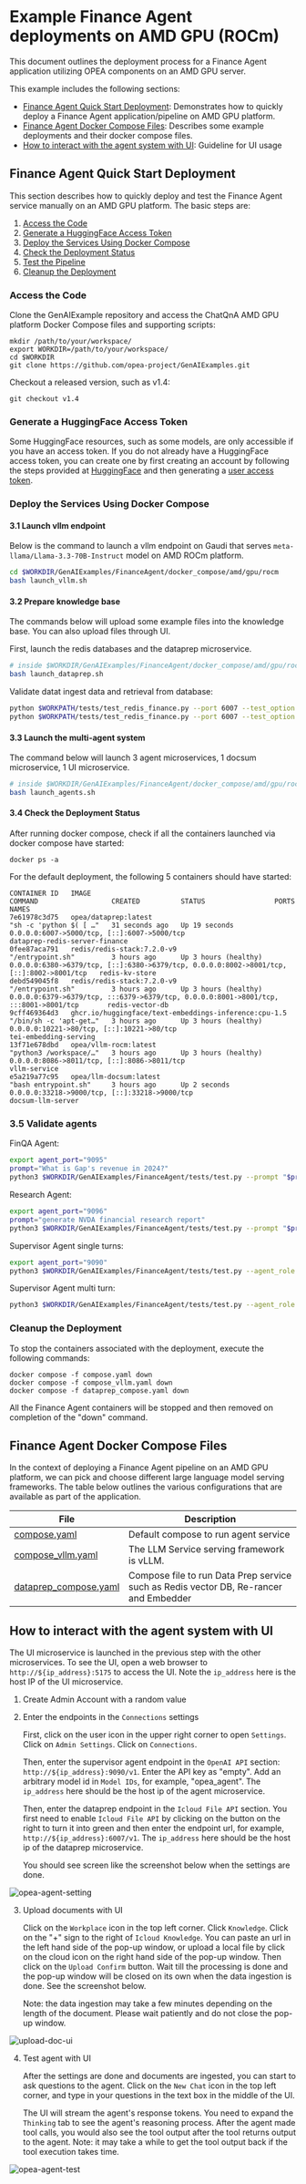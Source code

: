 # Example Finance Agent deployments on AMD GPU (ROCm)

This document outlines the deployment process for a Finance Agent application utilizing OPEA components on an AMD GPU server.

This example includes the following sections:

- [Finance Agent Quick Start Deployment](#finance-agent-quick-start-deployment): Demonstrates how to quickly deploy a Finance Agent application/pipeline on AMD GPU platform.
- [Finance Agent Docker Compose Files](#finance-agent-docker-compose-files): Describes some example deployments and their docker compose files.
- [How to interact with the agent system with UI](#how-to-interact-with-the-agent-system-with-ui): Guideline for UI usage

## Finance Agent Quick Start Deployment

This section describes how to quickly deploy and test the Finance Agent service manually on an AMD GPU platform. The basic steps are:

1. [Access the Code](#access-the-code)
2. [Generate a HuggingFace Access Token](#generate-a-huggingface-access-token)
3. [Deploy the Services Using Docker Compose](#deploy-the-services-using-docker-compose)
4. [Check the Deployment Status](#check-the-deployment-status)
5. [Test the Pipeline](#test-the-pipeline)
6. [Cleanup the Deployment](#cleanup-the-deployment)

### Access the Code

Clone the GenAIExample repository and access the ChatQnA AMD GPU platform Docker Compose files and supporting scripts:

```
mkdir /path/to/your/workspace/
export WORKDIR=/path/to/your/workspace/
cd $WORKDIR
git clone https://github.com/opea-project/GenAIExamples.git
```

Checkout a released version, such as v1.4:

```
git checkout v1.4
```

### Generate a HuggingFace Access Token

Some HuggingFace resources, such as some models, are only accessible if you have an access token. If you do not already have a HuggingFace access token, you can create one by first creating an account by following the steps provided at [HuggingFace](https://huggingface.co/) and then generating a [user access token](https://huggingface.co/docs/transformers.js/en/guides/private#step-1-generating-a-user-access-token).

### Deploy the Services Using Docker Compose

#### 3.1 Launch vllm endpoint

Below is the command to launch a vllm endpoint on Gaudi that serves `meta-llama/Llama-3.3-70B-Instruct` model on AMD ROCm platform.

```bash
cd $WORKDIR/GenAIExamples/FinanceAgent/docker_compose/amd/gpu/rocm
bash launch_vllm.sh
```

#### 3.2 Prepare knowledge base

The commands below will upload some example files into the knowledge base. You can also upload files through UI.

First, launch the redis databases and the dataprep microservice.

```bash
# inside $WORKDIR/GenAIExamples/FinanceAgent/docker_compose/amd/gpu/rocm
bash launch_dataprep.sh
```

Validate datat ingest data and retrieval from database:

```bash
python $WORKPATH/tests/test_redis_finance.py --port 6007 --test_option ingest
python $WORKPATH/tests/test_redis_finance.py --port 6007 --test_option get
```

#### 3.3 Launch the multi-agent system

The command below will launch 3 agent microservices, 1 docsum microservice, 1 UI microservice.

```bash
# inside $WORKDIR/GenAIExamples/FinanceAgent/docker_compose/amd/gpu/rocm
bash launch_agents.sh
```

#### 3.4 Check the Deployment Status

After running docker compose, check if all the containers launched via docker compose have started:

```
docker ps -a
```

For the default deployment, the following 5 containers should have started:

```
CONTAINER ID   IMAGE                                                   COMMAND                  CREATED          STATUS                 PORTS                                                                                      NAMES
7e61978c3d75   opea/dataprep:latest                                    "sh -c 'python $( [ …"   31 seconds ago   Up 19 seconds          0.0.0.0:6007->5000/tcp, [::]:6007->5000/tcp                                                dataprep-redis-server-finance
0fee87aca791   redis/redis-stack:7.2.0-v9                              "/entrypoint.sh"         3 hours ago      Up 3 hours (healthy)   0.0.0.0:6380->6379/tcp, [::]:6380->6379/tcp, 0.0.0.0:8002->8001/tcp, [::]:8002->8001/tcp   redis-kv-store
debd549045f8   redis/redis-stack:7.2.0-v9                              "/entrypoint.sh"         3 hours ago      Up 3 hours (healthy)   0.0.0.0:6379->6379/tcp, :::6379->6379/tcp, 0.0.0.0:8001->8001/tcp, :::8001->8001/tcp       redis-vector-db
9cff469364d3   ghcr.io/huggingface/text-embeddings-inference:cpu-1.5   "/bin/sh -c 'apt-get…"   3 hours ago      Up 3 hours (healthy)   0.0.0.0:10221->80/tcp, [::]:10221->80/tcp                                                  tei-embedding-serving
13f71e678dbd   opea/vllm-rocm:latest                                   "python3 /workspace/…"   3 hours ago      Up 3 hours (healthy)   0.0.0.0:8086->8011/tcp, [::]:8086->8011/tcp                                                vllm-service
e5a219a77c95   opea/llm-docsum:latest                                  "bash entrypoint.sh"     3 hours ago      Up 2 seconds           0.0.0.0:33218->9000/tcp, [::]:33218->9000/tcp                                              docsum-llm-server
```

### 3.5 Validate agents

FinQA Agent:

```bash
export agent_port="9095"
prompt="What is Gap's revenue in 2024?"
python3 $WORKDIR/GenAIExamples/FinanceAgent/tests/test.py --prompt "$prompt" --agent_role "worker" --ext_port $agent_port
```

Research Agent:

```bash
export agent_port="9096"
prompt="generate NVDA financial research report"
python3 $WORKDIR/GenAIExamples/FinanceAgent/tests/test.py --prompt "$prompt" --agent_role "worker" --ext_port $agent_port --tool_choice "get_current_date" --tool_choice "get_share_performance"
```

Supervisor Agent single turns:

```bash
export agent_port="9090"
python3 $WORKDIR/GenAIExamples/FinanceAgent/tests/test.py --agent_role "supervisor" --ext_port $agent_port --stream
```

Supervisor Agent multi turn:

```bash
python3 $WORKDIR/GenAIExamples/FinanceAgent/tests/test.py --agent_role "supervisor" --ext_port $agent_port --multi-turn --stream

```

### Cleanup the Deployment

To stop the containers associated with the deployment, execute the following commands:

```
docker compose -f compose.yaml down
docker compose -f compose_vllm.yaml down
docker compose -f dataprep_compose.yaml down
```

All the Finance Agent containers will be stopped and then removed on completion of the "down" command.

## Finance Agent Docker Compose Files

In the context of deploying a Finance Agent pipeline on an AMD GPU platform, we can pick and choose different large language model serving frameworks. The table below outlines the various configurations that are available as part of the application.

| File                                             | Description                                                                          |
| ------------------------------------------------ | ------------------------------------------------------------------------------------ |
| [compose.yaml](./compose.yaml)                   | Default compose to run agent service                                                 |
| [compose_vllm.yaml](./compose_vllm.yaml)         | The LLM Service serving framework is vLLM.                                           |
| [dataprep_compose.yaml](./dataprep_compose.yaml) | Compose file to run Data Prep service such as Redis vector DB, Re-rancer and Embedder |

## How to interact with the agent system with UI

The UI microservice is launched in the previous step with the other microservices.
To see the UI, open a web browser to `http://${ip_address}:5175` to access the UI. Note the `ip_address` here is the host IP of the UI microservice.

1. Create Admin Account with a random value

2. Enter the endpoints in the `Connections` settings

   First, click on the user icon in the upper right corner to open `Settings`. Click on `Admin Settings`. Click on `Connections`.

   Then, enter the supervisor agent endpoint in the `OpenAI API` section: `http://${ip_address}:9090/v1`. Enter the API key as "empty". Add an arbitrary model id in `Model IDs`, for example, "opea_agent". The `ip_address` here should be the host ip of the agent microservice.

   Then, enter the dataprep endpoint in the `Icloud File API` section. You first need to enable `Icloud File API` by clicking on the button on the right to turn it into green and then enter the endpoint url, for example, `http://${ip_address}:6007/v1`. The `ip_address` here should be the host ip of the dataprep microservice.

   You should see screen like the screenshot below when the settings are done.

![opea-agent-setting](../../../../assets/ui_connections_settings.png)

3. Upload documents with UI

   Click on the `Workplace` icon in the top left corner. Click `Knowledge`. Click on the "+" sign to the right of `Icloud Knowledge`. You can paste an url in the left hand side of the pop-up window, or upload a local file by click on the cloud icon on the right hand side of the pop-up window. Then click on the `Upload Confirm` button. Wait till the processing is done and the pop-up window will be closed on its own when the data ingestion is done. See the screenshot below.

   Note: the data ingestion may take a few minutes depending on the length of the document. Please wait patiently and do not close the pop-up window.

![upload-doc-ui](../../../../assets/upload_doc_ui.png)

4. Test agent with UI

   After the settings are done and documents are ingested, you can start to ask questions to the agent. Click on the `New Chat` icon in the top left corner, and type in your questions in the text box in the middle of the UI.

   The UI will stream the agent's response tokens. You need to expand the `Thinking` tab to see the agent's reasoning process. After the agent made tool calls, you would also see the tool output after the tool returns output to the agent. Note: it may take a while to get the tool output back if the tool execution takes time.

![opea-agent-test](../../../../assets/opea-agent-test.png)
